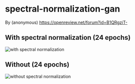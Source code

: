 # spectral-normalization-gan
By (anonymous) https://openreview.net/forum?id=B1QRgziT-

## With spectral normalization (24 epochs)
![with spectral normalization](https://github.com/christiancosgrove/pytorch-spectral-normalization-gan/blob/master/with_sn.png?raw=true)

## Without (24 epochs)
![without spectral normalization](https://github.com/christiancosgrove/pytorch-spectral-normalization-gan/blob/master/without_sn.png?raw=true)

